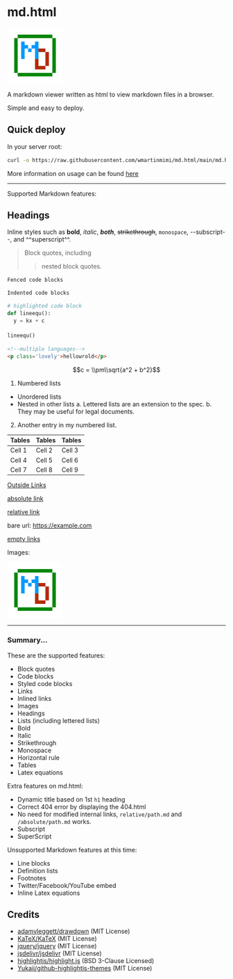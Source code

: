 # md.html

![Images](md.html_logo.png)

A markdown viewer written as html to view markdown files in a browser.

Simple and easy to deploy.

## Quick deploy

In your server root:

```bash
curl -o https://raw.githubusercontent.com/wmartinmimi/md.html/main/md.html
```

More information on usage can be found [here](/parent/howtouse.md)

---

Supported Markdown features:

## Headings

Inline styles such as **bold**, *italic*, ***both***, ~~strikethrough~~, `monospace`, --subscript--, and ^^superscript^^.

> Block quotes, including
> > nested block quotes.

```
Fenced code blocks
```

    Indented code blocks

```python
# highlighted code block
def lineequ():
  y = kx + c

lineequ()
```

```html
<!--multiple languages-->
<p class='lovely'>hellowrold</p>
```

$$c = \\pm\\sqrt{a^2 + b^2}$$

1. Numbered lists
  - Unordered lists
  - Nested in other lists
    a. Lettered lists are an extension to the spec.
    b. They may be useful for legal documents.
2. Another entry in my numbered list.

| Tables | Tables | Tables |
| ------ | ------ | ------ |
| Cell 1 | Cell 2 | Cell 3 |
| Cell 4 | Cell 5 | Cell 6 |
| Cell 7 | Cell 8 | Cell 9 |

[Outside Links](https://github.com/adamvleggett/drawdown)

[absolute link](/parent/howtouse.md)

[relative link](parent/relative.md)

bare url: https://example.com

[empty links]()

Images:

![Images](md.html_logo.png)

---

### Summary...

These are the supported features:

- Block quotes
- Code blocks
- Styled code blocks
- Links
- Inlined links
- Images
- Headings
- Lists (including lettered lists)
- Bold
- Italic
- Strikethrough
- Monospace
- Horizontal rule
- Tables
- Latex equations

Extra features on md.html:

- Dynamic title based on 1st ```h1``` heading
- Correct 404 error by displaying the 404.html
- No need for modified internal links, ```relative/path.md``` and ```/absolute/path.md``` works.
- Subscript
- SuperScript

Unsupported Markdown features at this time:

- Line blocks
- Definition lists
- Footnotes
- Twitter/Facebook/YouTube embed
- Inline Latex equations

## Credits

- [adamvleggett/drawdown](https://github.com/adamvleggett/drawdown) (MIT License)
- [KaTeX/KaTeX](https://github.com/KaTeX/KaTeX) (MIT License)
- [jquery/jquery](https://github.com/jquery/jquery) (MIT License)
- [jsdelivr/jsdelivr](https://github.com/jsdelivr/jsdelivr) (MIT License)
- [highlightjs/highlight.js](https://github.com/highlightjs/highlight.js) (BSD 3-Clause Licensed)
- [Yukaii/github-highlightjs-themes](https://github.com/Yukaii/github-highlightjs-themes) (MIT License)
